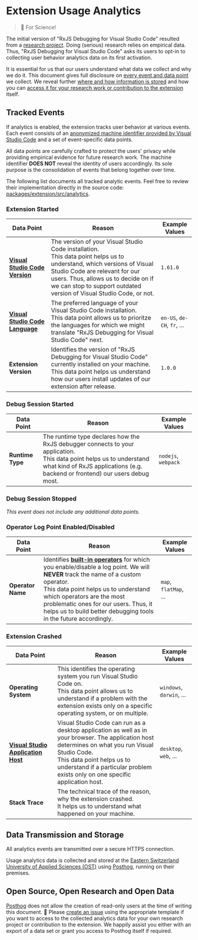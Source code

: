 # Extension Usage Analytics

> 🥽 For Science!

The initial version of "RxJS Debugging for Visual Studio Code" resulted from a [research project](./RESEARCH.md). Doing (serious) research relies on empirical data. Thus, "RxJS Debugging for Visual Studio Code" asks its users to opt-in to collecting user behavior analytics data on its first activation.

It is essential for us that our users understand what data we collect and why we do it. This document gives full disclosure on [every event and data point](#tracked-events) we collect. We reveal further [where and how information is stored](#data-transmission-and-storage) and how you can [access it for your research work or contribution to the extension](#open-source-open-research-and-open-data) itself.

## Tracked Events

If analytics is enabled, the extension tracks user behavior at various events. Each event consists of an [anonymized machine identifier provided by Visual Studio Code](https://code.visualstudio.com/api/references/vscode-api#env) and a set of event-specific data points.

All data points are carefully crafted to protect the users' privacy while providing empirical evidence for future research work. The machine identifier **DOES NOT** reveal the identity of users accordingly. Its sole purpose is the consolidation of events that belong together over time.

The following list documents all tracked analytic events. Feel free to review their implementation directly in the source code: [packages/extension/src/analytics](./packages/extension/src/analytics).

### Extension Started

| Data Point                                                   | Reason                                                       | Example Values              |
| ------------------------------------------------------------ | ------------------------------------------------------------ | --------------------------- |
| [**Visual Studio Code Version**](https://code.visualstudio.com/api/references/vscode-api#env) | The version of your Visual Studio Code installation.<br />This data point helps us to understand, which versions of Visual Studio Code are relevant for our users. Thus, allows us to decide on if we can stop to support outdated version of Visual Studio Code, or not. | `1.61.0`                    |
| [**Visual Studio Code Language**](https://code.visualstudio.com/api/references/vscode-api#env) | The preferred language of your Visual Studio Code installation.<br />This data point allows us to prioritze the languages for which we might translate "RxJS Debugging for Visual Studio Code" next. | `en-US`, `de-CH`, `fr`, ... |
| **Extension Version**                                        | Identifies the version of "RxJS Debugging for Visual Studio Code" currently installed on your machine.<br />This data point helps us understand how our users install updates of our extension after release. | `1.0.0`                     |

### Debug Session Started

| Data Point       | Reason                                                       | Example Values      |
| ---------------- | ------------------------------------------------------------ | ------------------- |
| **Runtime Type** | The runtime type declares how the RxJS debugger connects to your application.<br />This data point helps us to understand what kind of RxJS applications (e.g. backend or frontend) our users debug most. | `nodejs`, `webpack` |

### Debug Session Stopped

*This event does not include any additional data points.*

### Operator Log Point Enabled/Disabled

| Data Point        | Reason                                                       | Example Values        |
| ----------------- | ------------------------------------------------------------ | --------------------- |
| **Operator Name** | Identifies **[built-in operators](https://rxjs.dev/api?type=function)** for which you enable/disable a log point. We will **NEVER** track the name of a custom operator.<br />This data point helps us to understand which operators are the most problematic ones for our users. Thus, it helps us to build better debugging tools in the future accordingly. | `map`, `flatMap`, ... |

### Extension Crashed

| Data Point                                                   | Reason                                                       | Example Values           |
| ------------------------------------------------------------ | ------------------------------------------------------------ | ------------------------ |
| **Operating System**                                         | This identifies the operating system you run Visual Studio Code on.<br />This data point allows us to understand if a problem with the extension exists only on a specific operating system, or on multiple. | `windows`, `darwin`, ... |
| **[Visual Studio Application Host](https://code.visualstudio.com/api/references/vscode-api#env)** | Visual Studio Code can run as a desktop application as well as in your browser. The application host determines on what you run Visual Studio Code.<br />This data point helps us to understand if a particular problem exists only on one specific application host. | `desktop`, `web`, ...    |
| **Stack Trace**                                              | The technical trace of the reason, why the extension crashed.<br />It helps us to understand what happened on your machine. |                          |

## Data Transmission and Storage

All analytics events are transmitted over a secure HTTPS connection.

Usage analytics data is collected and stored at the [Eastern Switzerland University of Applied Sciences (OST)](https://ost.ch) using [Posthog](https://posthog.com/), running on their premises.

## Open Source, Open Research and Open Data

[Posthog](https://posthog.com/) does not allow the creation of read-only users at the time of writing this document. 🙏 Please [create an issue](https://github.com/swissmanu/rxjs-debugging-for-vscode/issues/new?template=request_analytics_data_access.md) using the appropriate template if you want to access to the collected analytics data for your own research project or contribution to the extension. We happily assist you either with an export of a data set or grant you access to Posthog itself if required.